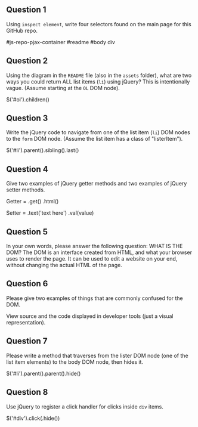 ## Question 1

Using `inspect element`, write four selectors found on the main page for this GitHub repo.

<!-- your answer starts here -->
#js-repo-pjax-container
#readme
#body
div
<!-- your answer ends here -->

## Question 2

Using the diagram in the `README` file (also in the `assets` folder), what are two ways
you could return ALL list items (`li`) using jQuery? This is intentionally vague. (Assume starting at the `OL` DOM node).

<!-- your answer starts here -->
$('#ol').children()
<!-- your answer ends here -->

## Question 3

Write the jQuery code to navigate from one of the list item (`li`) DOM nodes to the `form`
DOM node. (Assume the list item has a class of "listerItem").

<!-- your answer starts here -->
$('#li').parent().sibling().last()
<!-- your answer ends here -->

## Question 4

Give two examples of jQuery getter methods and two examples of jQuery setter methods.

<!-- your answer starts here -->
Getter =
.get()
.html()

Setter =
.text('text here')
.val(value)
<!-- your answer ends here -->

## Question 5

In your own words, please answer the following question: WHAT IS THE DOM?
The DOM is an interface created from HTML, and what your browser uses to render
the page. It can be used to edit a website on your end, without changing the
actual HTML of the page.

<!-- your answer starts here -->

<!-- your answer ends here -->

## Question 6

Please give two examples of things that are commonly confused for the DOM.

<!-- your answer starts here -->
View source and the code displayed in developer tools (just a visual representation).
<!-- your answer ends here -->

## Question 7

Please write a method that traverses from the lister DOM node (one of the list
item elements) to the body DOM node, then hides it.

<!-- your answer starts here -->
$('#li').parent().parent().hide()
<!-- your answer ends here -->

## Question 8

Use jQuery to register a click handler for clicks inside `div` items.

<!-- your answer starts here -->
$('#div').click(.hide())
<!-- your answer ends here -->

